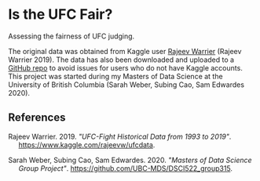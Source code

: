 
# Is the UFC Fair?

Assessing the fairness of UFC judging.

The original data was obtained from Kaggle user [Rajeev
Warrier](https://www.kaggle.com/rajeevw) (Rajeev Warrier 2019). The data
has also been downloaded and uploaded to a [GitHub
repo](https://github.com/SamEdwardes/ufc-data) to avoid issues for users
who do not have Kaggle accounts. This project was started during my
Masters of Data Science at the University of British Columbia (Sarah
Weber, Subing Cao, Sam Edwardes 2020).

## References

<div id="refs" class="references hanging-indent">

<div id="ref-UFC-dataset">

Rajeev Warrier. 2019. *"UFC-Fight Historical Data from 1993 to 2019"*.
<https://www.kaggle.com/rajeevw/ufcdata>.

</div>

<div id="ref-dsci-522">

Sarah Weber, Subing Cao, Sam Edwardes. 2020. *"Masters of Data Science
Group Project"*. <https://github.com/UBC-MDS/DSCI522_group315>.

</div>

</div>
